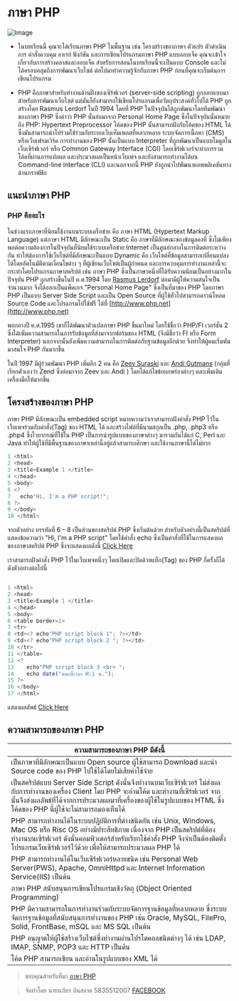 ﻿# ภาษา PHP
![Image](https://www.crispinfox.com/wp-content/uploads/2015/10/php.jpg)


* ในบทเรียนนี้ คุณจะได้เรียนภาษา PHP ในพื้นฐาน เช่น โครงสร้างของภาษา ตัวแปร ตัวดำเนินการ คำสั่งควบคุม อาเรย์ ฟังก์ชัน และการเขียนโปรแกรมภาษา PHP แบบออบเจ็ค คุณจะเข้าใจเกี่ยวกับการสร้างคลาสและออบเจ็ค สำหรับการสอนในบทเรียนนี้จะเป็นแบบ Console และไม่ได้ครอบคลุมถึงการพัฒนาเว็บไซต์ ต่อไปมาทำความรู้จักกับภาษา PHP ก่อนที่คุณจะเริ่มต้นการเขียนโปรแกรม

* PHP คือภาษาสำหรับทำงานด้านฝั่งของเซิร์ฟเวอร์ (server-side scripting) ถูกออกแบบมาสำหรับการพัฒนาเว็บไซต์ แต่มันก็ยังสามารถใช้เขียนโปรแกรมเพื่อวัตถุประสงค์ทั่วไปได้ PHP ถูกสร้างโดย Rasmus Lerdorf ในปี 1994 โดยที่ PHP ในปัจจุบันได้ถูกพัฒนาโดยทีมพัฒนาของภาษา PHP ซึ่งคำว่า PHP นั้นย่อมาจาก Personal Home Page ซึ่งในปัจจุบันนั้นหมายถึง PHP: Hypertext Preprocessor โค้ดของ PHP นั้นสามารถฝังกับโค้ดของ HTML ได้ ซึ่งมันสามารถนำไปร่วมใช้ร่วมกับระบบเว็บเท็มเพลตที่หลากหลาย ระบบจัดการเนื้อหา (CMS) หรือเว็บเฟรมเวิร์ค การทำงานของ PHP นั้นเป็นแบบ Interpreter ที่ถูกพัฒนาเป็นแบบโมดูลในเว็บเซิร์ฟเวอร์ หรือ Common Gateway Interface (CGI) โดยเซิร์ฟเวอร์จะทำการรวมโค้ดที่ผ่านการแปลผล และประมวลผลเป็นหน้าเว็บเพจ และยังสามารถทำงานได้บน Command-line interface (CLI) และนอกจากนี้ PHP ยังถูกนำไปพัฒนาแอพพลิเคชันทางด้านกราฟฟิก



## แนะนำภาษา PHP
### PHP คืออะไร
  ในช่วงแรกภาษาที่นิยมใช้งานบนระบบเครือข่าย คือ ภาษา HTML (Hypertext Markup Language) แต่ภาษา HTML มีลักษณะเป็น Static คือ ภาษาที่มีลักษณะของข้อมูลคงที่ ซึ่งไม่เพียงพอต่อความต้องการในปัจจุบันที่นิยมใช้ระบบเครือข่าย Internet เป็นศูนย์กลางในการติดต่อระหว่างกัน ทำให้ต้องการใช้เว็บไซต์ที่มีลักษณะเป็นแบบ Dynamic คือ เว็บไซต์ที่ข้อมูลสามารถเปลี่ยนแปลงได้โดยอัตโนมัติตามเงื่อนไขต่าง ๆ ที่ผู้เขียนเว็บไซต์เป็นผู้กำหนด และการควบคุมการทำงานเหล่านี้จะกระทำโดยโปรแกรมภาษาสคริปต์ เช่น ภาษา PHP ซึ่งเป็นภาษาหนึ่งที่ได้รับความนิยมเป็นอย่างมากในปัจจุบัน
 PHP ถูกสร้างขึ้นในปี ค.ศ.1994 โดย [Rasmus Lerdorf](http://lerdorf.com/bio.php) ต่อมามีผู้ให้ความสนใจเป็นจำนวนมาก จึงได้ออกเป็นแพ็คเกจ "Personal Home Page" ซึ่งเป็นที่มาของ PHP โดยภาษา PHP เป็นแบบ Server Side Script และเป็น Open Source ที่ผู้ใช้ทั่วไปสามารถดาวน์โหลด Source Code และโปรแกรมไปใช้ฟรี ได้ที่ [http://www.php.net](http://www.php.net)
  
  พอกลางปี ค.ศ.1995 เขาก็ได้พัฒนาตัวแปลภาษา PHP ขึ้นมาใหม่ โดยใช้ชื่อว่า PHP/FI เวอร์ชั่น 2 ซึ่งได้เพิ่มความสามารถในการรับข้อมูลที่ส่งมาจากฟอร์มของ HTML (จึงมีชื่อว่า FI หรือ Form Interpreter) นอกจากนั้นยังเพิ่มความสามารถในการติดต่อกับฐานข้อมูลอีกด้วย จึงทำให้ผู้คนเริ่มหันมาสนใจ PHP กันมากขึ้น 
  
  ในปี 1997 มีผู้ร่วมพัฒนา PHP เพิ่มอีก 2 คน คือ [Zeev Suraski](https://en.wikipedia.org/wiki/Zeev_Suraski) และ [Andi Gutmans](https://en.wikipedia.org/wiki/Andi_Gutmans) (กลุ่มที่เรียกตัวเองว่า Zend ซึ่งย่อมาจาก Zeev และ Andi ) โดยได้แก้ไขข้อบกพร่องต่างๆ และเพิ่มเติมเครื่องมือให้มากขึ้น
## โครงสร้างของภาษา PHP
ภาษา PHP มีลักษณะเป็น embedded script หมายความว่าเราสามารถฝังคำสั่ง PHP ไว้ในเว็บเพจร่วมกับคำสั่ง(Tag) ของ HTML ได้ และสร้างไฟล์ที่มีนามสกุลเป็น .php, .php3 หรือ .php4 ซึ่งไวยากรณ์ที่ใช้ใน PHP เป็นการนำรูปแบบของภาษาต่างๆ มารวมกันได้แก่ C, Perl และ Java ทำให้ผู้ใช้ที่มีพื้นฐานของภาษาเหล่านี้อยู่แล้วสามารถศึกษา และใช้งานภาษานี้ได้ไม่ยาก


```javascript 
1 <html> 
2 <head> 
3 <title>Example 1 </title> 
4 </head> 
5 <body>
6 <? 
7   echo"Hi, I'm a PHP script!"; 
8 ?> 
9 </body> 
10 </html>
 ```
 จากตัวอย่าง บรรทัดที่ 6 - 8 เป็นส่วนของสคริปต์ PHP ซึ่งเริ่มต้นด้วย <? ตามด้วยคำสั่งที่เรียกฟังก์ชั่นหรือข้อความ และปิดท้ายด้วย ?> สำหรับตัวอย่างนี้เป็นสคริปต์ที่แสดงข้อความว่า "Hi, I'm a PHP script" โดยใช้คำสั่ง echo ซึ่งเป็นคำสั่งที่ใช้ในการแสดงผลของภาษาสคริปต์ PHP ซึ่งจะแสดงผลดังนี้ [Click Here](http://www.mwit.ac.th/~jeab/40201/example/ex1.php)

 เราสามารถฝังคำสั่ง PHP ไว้ในเว็บเพจหนึ่งๆ โดยเปิดและปิดด้วยแท็ก(Tag) ของ PHP กี่ครั้งก็ได้ ดังตัวอย่างต่อไปนี้
```javascript 

1 <html> 
2 <head> 
3 <title>Example 1 </title>
4 </head> 
5 <body>
6 <table border=1>
7 <tr>
8 <td><? echo"PHP script block 1"; ?></td>
9 <td><? echo"PHP script block 2 "; ?></td>
10 </tr>
11 </table>
12 <? 
13    echo"PHP script block 3 <br> ";
14    echo date("ขณะนี้เวลา H:i น."); 
15 ?> 
16 </body> 
17 </html>
 ```
แสดงผลลัพธ์ [Click Here](http://www.mwit.ac.th/~jeab/40201/example/ex2.php)
## ความสามารถของภาษา PHP
ความสามารถของภาษา PHP มีดังนี้ | 
----- | 
เป็นภาษาที่มีลักษณะเป็นแบบ Open source ผู้ใช้สามารถ Download และนำ Source code ของ PHP ไปใช้ได้โดยไม่เสียค่าใช้จ่าย |
เป็นสคริปต์แบบ Server Side Script ดังนั้นจึงทำงานบนเว็บเซิร์ฟเวอร์ ไม่ส่งผลกับการทำงานของเครื่อง Client โดย PHP จะอ่านโค้ด และทำงานที่เซิร์ฟเวอร์ จากนั้นจึงส่งผลลัพธ์ที่ได้จากการประมวลผลมาที่เครื่องของผู้ใช้ในรูปแบบของ HTML ซึ่งโค้ดของ PHP นี้ผู้ใช้จะไม่สามารถมองเห็นได้ |
PHP สามารถทำงานได้ในระบบปฎิบัติการที่ต่างชนิดกัน เช่น Unix, Windows, Mac OS หรือ Risc OS อย่างมีประสิทธิภาพ เนื่องจาก PHP เป็นสคริปต์ที่ต้องทำงานบนเซิร์ฟเวอร์ ดังนั้นคอมพิวเตอร์สำหรับเรียกใช้คำสั่ง PHP จึงจำเป็นต้องติดตั้งโปรแกรมเว็บเซิร์ฟเวอร์ไว้ด้วย เพื่อให้สามารถประมวลผล PHP ได้ |
PHP สามารถทำงานได้ในเว็บเซิร์ฟเวอร์หลายชนิด เช่น Personal Web Server(PWS), Apache, OmniHttpd และ Internet Information Service(IIS) เป็นต้น |
ภาษา PHP สนับสนุนการเขียนโปรแกรมเชิงวัตถุ (Object Oriented Programming) |
PHP มีความสามารถในการทำงานร่วมกับระบบจัดการฐานข้อมูลที่หลากหลาย ซึ่งระบบจัดการฐานข้อมูลที่สนับสนุนการทำงานของ PHP เช่น Oracle, MySQL, FilePro, Solid, FrontBase, mSQL และ MS SQL เป็นต้น |
PHP อนุญาตให้ผู้ใช้สร้างเว็บไซต์ซึ่งทำงานผ่านโปรโตคอลชนิดต่างๆ ได้ เช่น LDAP, IMAP, SNMP, POP3 และ HTTP เป็นต้น |
โค้ด PHP สามารถเขียน และอ่านในรูปแบบของ XML ได้ |


> ขอบคุณสำหรับที่มา [ภาษา PHP](http://marcuscode.com/lang/php)

> จัดทำโดย นายนภัทร บินสอาด 5835512007 [FACEBOOK](https://www.facebook.com/newnapat17)